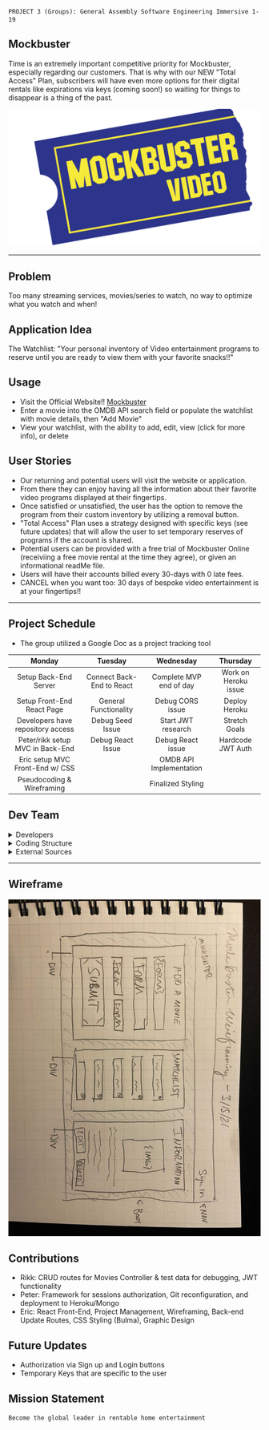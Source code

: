 ```
PROJECT 3 (Groups): General Assembly Software Engineering Immersive 1-19
```

## Mockbuster

Time is an extremely important competitive priority for Mockbuster, especially regarding our customers. That is why with our NEW "Total Access" Plan, subscribers will have even more options for their digital rentals like expirations via keys (coming soon!) so waiting for things to disappear is a thing of the past. 

![alt text](images/logo.png)

- - - -
## Problem

Too many streaming services, movies/series to watch, no way to optimize what you watch and when!

## Application Idea 

The Watchlist: "Your personal inventory of Video entertainment programs to reserve until you are ready to view them with your favorite snacks!!"

## Usage

 - Visit the Official Website!! [Mockbuster](https://nameless-peak-75736.herokuapp.com/)
 - Enter a movie into the OMDB API search field or populate the watchlist with movie details, then "Add Movie"
 - View your watchlist, with the ability to add, edit, view (click for more info), or delete

## User Stories
 - Our returning and potential users will visit the website or application. 
 - From there they can enjoy having all the information about their favorite video programs displayed at their fingertips. 
 - Once satisfied or unsatisfied, the user has the option to remove the program from their custom inventory by utilizing a removal button.
 - "Total Access" Plan uses a strategy designed with specific keys (see future updates) that will allow the user to set temporary reserves of programs if the account is shared.
 - Potential users can be provided with a free trial of Mockbuster Online (receiviing a free movie rental at the time they agree), or given an informational readMe file. 
 - Users will have their accounts billed every 30-days with 0 late fees. 
 - CANCEL when you want too: 30 days of bespoke video entertainment is at your fingertips!!
- - - -

## Project Schedule
 - The group utilized a Google Doc as a project tracking tool 

Monday | Tuesday | Wednesday | Thursday 
| :---: | :---: | :---: | :---: 
Setup Back-End Server  | Connect Back-End to React | Complete MVP end of day | Work on Heroku issue
Setup Front-End React Page  | General Functionality | Debug CORS issue | Deploy Heroku
Developers have repository access  | Debug Seed Issue | Start JWT research | Stretch Goals
Peter/rikk setup MVC in Back-End  | Debug React Issue | Debug React issue | Hardcode JWT Auth
Eric setup MVC Front-End w/ CSS  |  | OMDB API Implementation | 
Pseudocoding & Wireframing  |  | Finalized Styling | 

## Dev Team

<details>
  <summary>Developers</summary>
  <p>
    :bust_in_silhouette: Front-End and Back-End Developer: Eric Oeur
  </p>
  <p>
    :busts_in_silhouette: Back-End Developer(s): Peter Caufield, Robert 'rikk'
  </p>
</details>

<details>
  <summary>Coding Structure</summary>
  <p>
    React, React Router, Node.JS, Express, MongoDB, Mongoose, Bulma CSS
  </p>
</details>

<details>
  <summary>External Sources</summary>
  <p>
    :exclamation:Phil Winchester, Ben Manning, John Jacobs, & Ron Myers:exclamation:
  </p>
</details>

- - - - 

## Wireframe
![alt text](images/wireframe.jpg)

## Contributions
- Rikk: CRUD routes for Movies Controller & test data for debugging, JWT functionality
- Peter: Framework for sessions authorization, Git reconfiguration, and deployment to Heroku/Mongo
- Eric: React Front-End, Project Management, Wireframing, Back-end Update Routes, CSS Styling (Bulma), Graphic Design  

## Future Updates
- Authorization via Sign up and Login buttons
- Temporary Keys that are specific to the user
  
## Mission Statement
 
 ```
 Become the global leader in rentable home entertainment
 ```


